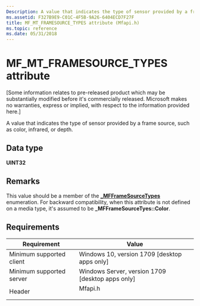 ```yaml
---
Description: A value that indicates the type of sensor provided by a frame source, such as color, infrared, or depth.
ms.assetid: F327B9E9-C01C-4F5B-9A26-6404ECD7F27F
title: MF_MT_FRAMESOURCE_TYPES attribute (Mfapi.h)
ms.topic: reference
ms.date: 05/31/2018
---
```


# MF\_MT\_FRAMESOURCE\_TYPES attribute

\[Some information relates to pre-released product which may be substantially modified before it's commercially released. Microsoft makes no warranties, express or implied, with respect to the information provided here.\]

A value that indicates the type of sensor provided by a frame source, such as color, infrared, or depth.

## Data type

**UINT32**

## Remarks

This value should be a member of the [**\_MFFrameSourceTypes**](/previous-versions/windows/desktop/legacy/mt846679(v=vs.85)) enumeration. For backward compatibility, when this attribute is not defined on a media type, it's assumed to be **\_MFFrameSourceTyes::Color**.

## Requirements



| Requirement | Value |
|-------------------------------------|------------------------------------------------------------------------------------|
| Minimum supported client<br/> | Windows 10, version 1709 \[desktop apps only\]<br/>                          |
| Minimum supported server<br/> | Windows Server, version 1709 \[desktop apps only\]<br/>                      |
| Header<br/>                   | <dl> <dt>Mfapi.h</dt> </dl> |



 

 
